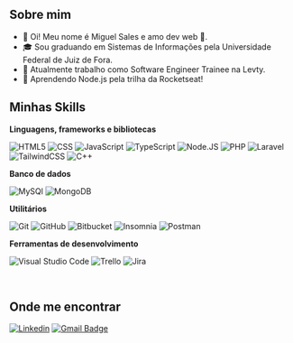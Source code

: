 ## Sobre mim

- 🙋 Oi! Meu nome é Miguel Sales e amo dev web 💜.
- 🎓 Sou graduando em Sistemas de Informações pela Universidade Federal de Juiz de Fora.
- 💼 Atualmente trabalho como Software Engineer Trainee na Levty.
- 🌱 Aprendendo Node.js pela trilha da Rocketseat!

## Minhas Skills

**Linguagens, frameworks e bibliotecas**

![HTML5](https://img.shields.io/badge/-HTML5-333333?style=flat&logo=HTML5)
![CSS](https://img.shields.io/badge/-CSS-333333?style=flat&logo=CSS3&logoColor=1572B6)
![JavaScript](https://img.shields.io/badge/-JavaScript-333333?style=flat&logo=javascript)
![TypeScript](https://img.shields.io/badge/-TypeScript-333333?style=flat&logo=typescript)
![Node.JS](https://img.shields.io/badge/-Node.js-333333?style=flat&logo=node.js)
![PHP](https://img.shields.io/badge/-PHP-333333?style=flat&logo=php)
![Laravel](https://img.shields.io/badge/-Laravel-333333?style=flat&logo=laravel)
![TailwindCSS](https://img.shields.io/badge/-TailwindCSS-333333?style=flat&logo=tailwindcss)
![C++](https://img.shields.io/badge/-C++-333333?style=flat&logo=C%2B%2B&logoColor=00599C)


**Banco de dados**

![MySQl](https://img.shields.io/badge/-MySQL-333333?style=flat&logo=mysql)
![MongoDB](https://img.shields.io/badge/-Mongodb-333333?style=flat&logo=mongodb)

**Utilitários**

![Git](https://img.shields.io/badge/-Git-333333?style=flat&logo=git)
![GitHub](https://img.shields.io/badge/-GitHub-333333?style=flat&logo=github)
![Bitbucket](https://img.shields.io/badge/-Bitbucket-333333?style=flat&logo=bitbucket)
![Insomnia](https://img.shields.io/badge/-Insomnia-333333?style=flat&logo=insomnia)
![Postman](https://img.shields.io/badge/-Postman-333333?style=flat&logo=postman)

**Ferramentas de desenvolvimento**

![Visual Studio Code](https://img.shields.io/badge/-Visual%20Studio%20Code-333333?style=flat&logo=visual-studio-code&logoColor=007ACC)
![Trello](https://img.shields.io/badge/-Trello-333333?style=flat&logo=trello&logoColor=007ACC)
![Jira](https://img.shields.io/badge/-jira-333333?style=flat&logo=jira)


<br/>

## Onde me encontrar

[![Linkedin](https://img.shields.io/badge/-Miguel%20Sales-blue?style=flat-square&logo=Linkedin&logoColor=white&link=https://www.linkedin.com/in/miguel-sales-6498261ab/)](https://www.linkedin.com/in/miguel-sales-6498261ab/)
[![Gmail Badge](https://img.shields.io/badge/miguelsales02@email.com-006bed?style=flat-square&logo=Gmail&logoColor=white&link=mailto:miguelsales02@gmail.com)](mailto:miguelsales02@gmail.com)


